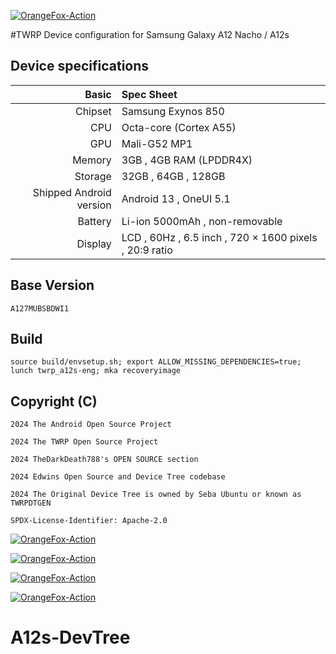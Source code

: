 [![OrangeFox-Action](https://github.com/TDD788/A12s-DevTree/actions/workflows/OFRP-Recovery-Action-Builder.yml/badge.svg)](https://github.com/TDD788/A12s-DevTree/actions/workflows/OFRP-Recovery-Action-Builder.yml)

#TWRP Device configuration for Samsung Galaxy A12 Nacho / A12s

## Device specifications
Basic    | Spec Sheet
--------:|:----------------------
Chipset  | Samsung Exynos 850
CPU      | Octa-core (Cortex A55)
GPU      | Mali-G52 MP1
Memory   | 3GB , 4GB RAM (LPDDR4X)
Storage  | 32GB , 64GB , 128GB
Shipped Android version | Android 13 , OneUI 5.1
Battery  | Li-ion 5000mAh , non-removable
Display  | LCD , 60Hz , 6.5 inch , 720 × 1600 pixels , 20:9 ratio

## Base Version
```
A127MUBSBDWI1
```

## Build
```
source build/envsetup.sh; export ALLOW_MISSING_DEPENDENCIES=true; lunch twrp_a12s-eng; mka recoveryimage
```
## Copyright (C)

```
2024 The Android Open Source Project
 
2024 The TWRP Open Source Project

2024 TheDarkDeath788's OPEN SOURCE section

2024 Edwins Open Source and Device Tree codebase

2024 The Original Device Tree is owned by Seba Ubuntu or known as TWRPDTGEN
 
SPDX-License-Identifier: Apache-2.0
```

[![OrangeFox-Action](https://github.com/TDD788/A12s-DevTree/actions/workflows/OFRP-Recovery-Action-Builder.yml/badge.svg?event=fork)](https://github.com/TDD788/A12s-DevTree/actions/workflows/OFRP-Recovery-Action-Builder.yml)

[![OrangeFox-Action](https://github.com/TDD788/A12s-DevTree/actions/workflows/OFRP-Recovery-Action-Builder.yml/badge.svg?event=check_run)](https://github.com/TDD788/A12s-DevTree/actions/workflows/OFRP-Recovery-Action-Builder.yml)

[![OrangeFox-Action](https://github.com/TDD788/A12s-DevTree/actions/workflows/OFRP-Recovery-Action-Builder.yml/badge.svg?event=watch)](https://github.com/TDD788/A12s-DevTree/actions/workflows/OFRP-Recovery-Action-Builder.yml)

[![OrangeFox-Action](https://github.com/TDD788/A12s-DevTree/actions/workflows/OFRP-Recovery-Action-Builder.yml/badge.svg?event=create)](https://github.com/TDD788/A12s-DevTree/actions/workflows/OFRP-Recovery-Action-Builder.yml)



# A12s-DevTree
